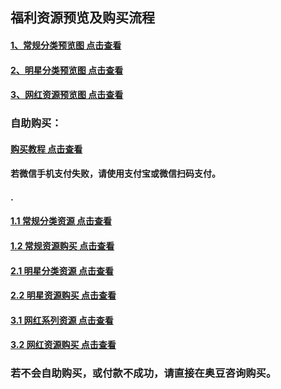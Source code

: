 ## 福利资源预览及购买流程

#### [1、常规分类预览图 点击查看](http://t.cn/Rr83Gm1)
#### [2、明星分类预览图 点击查看](http://t.cn/Rr83xvz)
#### [3、网红资源预览图 点击查看](http://t.cn/Rr83SCY)

### 自助购买：
#### [购买教程 点击查看](http://t.cn/Rr9TkSX)
#### 若微信手机支付失败，请使用支付宝或微信扫码支付。
####  .
#### [1.1 常规分类资源 点击查看](https://pan.baidu.com/s/1csVBGDcM6KWLFZobRlGHmg)
#### [1.2 常规资源购买 点击查看](http://www.junfaka.com/cay/798FEE2F87A601C6)

#### [2.1 明星分类资源 点击查看](https://pan.baidu.com/s/1KNqQYV-bRUQASvylI7Awig)
#### [2.2 明星资源购买 点击查看](http://www.junfaka.com/cay/12BF376DF09DC570)

#### [3.1 网红系列资源 点击查看](https://pan.baidu.com/s/1u8HjfxkUPQh0NYINV0lMHA)
#### [3.2 网红资源购买 点击查看](http://www.junfaka.com/cay/DF55F6FC4A692FD3)

### 若不会自助购买，或付款不成功，请直接在奥豆咨询购买。

